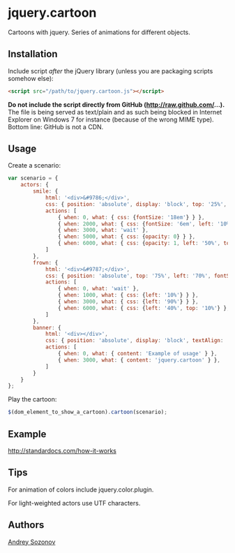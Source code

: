 jquery.cartoon
==============

Cartoons with jquery. Series of animations for different objects.

## Installation

Include script *after* the jQuery library (unless you are packaging scripts somehow else):

```html
<script src="/path/to/jquery.cartoon.js"></script>
```

**Do not include the script directly from GitHub (http://raw.github.com/...).** The file is being served as text/plain and as such being blocked
in Internet Explorer on Windows 7 for instance (because of the wrong MIME type). Bottom line: GitHub is not a CDN.

## Usage

Create a scenario:

```javascript
var scenario = {
    actors: {
        smile: {
            html: '<div>&#9786;</div>',
            css: { position: 'absolute', display: 'block', top: '25%', left: '30%', fontSize: '18em' },
            actions: [
                { when: 0, what: { css: {fontSize: '18em'} } },
                { when: 2000, what: { css: {fontSize: '6em', left: '10%'} } },
                { when: 3000, what: 'wait' },
                { when: 5000, what: { css: {opacity: 0} } },
                { when: 6000, what: { css: {opacity: 1, left: '50%', top: '10%'} }, during: 2000 }
            ]
        },
        frown: {
            html: '<div>&#9787;</div>',
            css: { position: 'absolute', top: '75%', left: '70%', fontSize: '6em' },
            actions: [
                { when: 0, what: 'wait' },
                { when: 1000, what: { css: {left: '10%'} } },
                { when: 3000, what: { css: {left: '90%'} } },
                { when: 6000, what: { css: {left: '40%', top: '10%'} }, during: 2000 }
            ]
        },
        banner: {
            html: '<div></div>',
            css: { position: 'absolute', display: 'block', textAlign: 'center', width: '100%', fontSize: '1.3em', opacity: '1' },
            actions: [
                { when: 0, what: { content: 'Example of usage' } },
                { when: 3000, what: { content: 'jquery.cartoon' } },
            ]
        }
    }
};
```

Play the cartoon:

```javascript
$(dom_element_to_show_a_cartoon).cartoon(scenario);
```

## Example

http://standardocs.com/how-it-works

## Tips

For animation of colors include jquery.color.plugin.

For light-weighted actors use UTF characters.

## Authors

[Andrey Sozonov](https://github.com/whyte624)